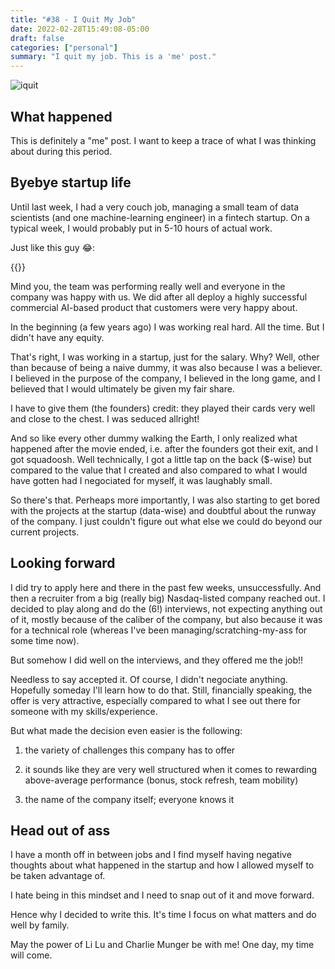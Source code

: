 ```yaml
---
title: "#38 - I Quit My Job"
date: 2022-02-28T15:49:08-05:00
draft: false
categories: ["personal"]
summary: "I quit my job. This is a 'me' post."
---
```


![iquit](/images/iquit.jpg)

## What happened

This is definitely a "me" post. I want to keep a trace of what I was thinking about during this period.

## Byebye startup life

Until last week, I had a very couch job, managing a small team of data scientists (and one machine-learning engineer) in a fintech startup. On a typical week, I would probably put in 5-10 hours of actual work. 

Just like this guy 😂:

{{<youtube j_1lIFRdnhA>}}

Mind you, the team was performing really well and everyone in the company was happy with us. We did after all deploy a highly successful commercial AI-based product that customers were very happy about.

In the beginning (a few years ago) I was working real hard. All the time. But I didn't have any equity. 

That's right, I was working in a startup, just for the salary. Why? Well, other than because of being a naive dummy, it was also because I was a believer. I believed in the purpose of the company, I believed in the long game, and I believed that I would ultimately be given my fair share.

I have to give them (the founders) credit: they played their cards very well and close to the chest. I was seduced allright!

And so like every other dummy walking the Earth, I only realized what happened after the movie ended, i.e. after the founders got their exit, and I got squadoosh. Well technically, I got a little tap on the back ($-wise) but compared to the value that I created and also compared to what I would have gotten had I negociated for myself, it was laughably small.

So there's that. Perheaps more importantly, I was also starting to get bored with the projects at the startup (data-wise) and doubtful about the runway of the company. I just couldn't figure out what else we could do beyond our current projects. 

## Looking forward

I did try to apply here and there in the past few weeks, unsuccessfully. And then a recruiter from a big (really big) Nasdaq-listed company reached out. I decided to play along and do the (6!) interviews, not expecting anything out of it, mostly because of the caliber of the company, but also because it was for a technical role (whereas I've been managing/scratching-my-ass for some time now).

But somehow I did well on the interviews, and they offered me the job!! 

Needless to say  accepted it. Of course, I didn't negociate anything. Hopefully someday I'll learn how to do that. Still, financially speaking, the offer is very attractive, especially compared to what I see out there for someone with my skills/experience.

But what made the decision even easier is the following:

1. the variety of challenges this company has to offer

2. it sounds like they are very well structured when it comes to rewarding above-average performance (bonus, stock refresh, team mobility)

3. the name of the company itself; everyone knows it

## Head out of ass

I have a month off in between jobs and I find myself having negative thoughts about what happened in the startup and how I allowed myself to be taken advantage of. 

I hate being in this mindset and I need to snap out of it and move forward. 

Hence why I decided to write this. It's time I focus on what matters and do well by family.

May the power of Li Lu and Charlie Munger be with me! One day, my time will come.


